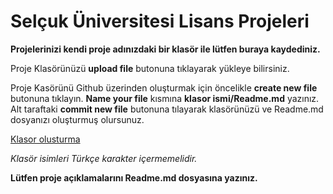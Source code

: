 # Selçuk Üniversitesi Lisans Projeleri

**Projelerinizi kendi proje adınızdaki bir klasör ile lütfen buraya kaydediniz.**

Proje Klasörünüzü **upload file** butonuna tıklayarak yükleye bilirsiniz. 

Proje Kasörünü Github üzerinden oluşturmak için öncelikle **create new file** butonuna tıklayın. **Name your file** kısmına **klasor ismi/Readme.md** yazınız. Alt taraftaki **commit new file** butonuna tılayarak klasörünüzü ve Readme.md dosyanızı oluşturmuş olursunuz.

[Klasor olusturma](https://youtu.be/HX0nA5gVW8Q)

*Klasör isimleri Türkçe karakter içermemelidir.*

**Lütfen proje açıklamalarını Readme.md dosyasına yazınız.**
